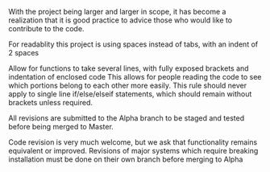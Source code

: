 With the project being larger and larger in scope, it has become a realization that it is good practice to advice those who would like to contribute to the code.

For readablity this project is using spaces instead of tabs, with an indent of 2 spaces

Allow for functions to take several lines, with fully exposed brackets and indentation of enclosed code
This allows for people reading the code to see which portions belong to each other more easily.
This rule should never apply to single line if/else/elseif statements, which should remain without brackets unless required.

All revisions are submitted to the Alpha branch to be staged and tested before being merged to Master.

Code revision is very much welcome, but we ask that functionality remains equivalent or improved.
Revisions of major systems which require breaking installation must be done on their own branch before merging to Alpha

